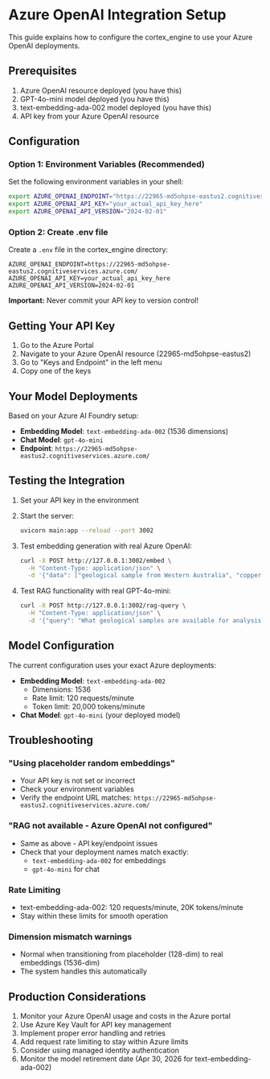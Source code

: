 # Azure OpenAI Integration Setup

This guide explains how to configure the cortex_engine to use your Azure OpenAI deployments.

## Prerequisites

1. Azure OpenAI resource deployed (you have this)
2. GPT-4o-mini model deployed (you have this)
3. text-embedding-ada-002 model deployed (you have this)
4. API key from your Azure OpenAI resource

## Configuration

### Option 1: Environment Variables (Recommended)

Set the following environment variables in your shell:

```bash
export AZURE_OPENAI_ENDPOINT="https://22965-md5ohpse-eastus2.cognitiveservices.azure.com/"
export AZURE_OPENAI_API_KEY="your_actual_api_key_here"
export AZURE_OPENAI_API_VERSION="2024-02-01"
```

### Option 2: Create .env file

Create a `.env` file in the cortex_engine directory:

```
AZURE_OPENAI_ENDPOINT=https://22965-md5ohpse-eastus2.cognitiveservices.azure.com/
AZURE_OPENAI_API_KEY=your_actual_api_key_here
AZURE_OPENAI_API_VERSION=2024-02-01
```

**Important:** Never commit your API key to version control!

## Getting Your API Key

1. Go to the Azure Portal
2. Navigate to your Azure OpenAI resource (22965-md5ohpse-eastus2)
3. Go to "Keys and Endpoint" in the left menu
4. Copy one of the keys

## Your Model Deployments

Based on your Azure AI Foundry setup:
- **Embedding Model**: `text-embedding-ada-002` (1536 dimensions)
- **Chat Model**: `gpt-4o-mini`
- **Endpoint**: `https://22965-md5ohpse-eastus2.cognitiveservices.azure.com/`

## Testing the Integration

1. Set your API key in the environment
2. Start the server:
   ```bash
   uvicorn main:app --reload --port 3002
   ```

3. Test embedding generation with real Azure OpenAI:
   ```bash
   curl -X POST http://127.0.0.1:3002/embed \
     -H "Content-Type: application/json" \
     -d '{"data": ["geological sample from Western Australia", "copper mining report", "iron ore deposit analysis"]}'
   ```

4. Test RAG functionality with real GPT-4o-mini:
   ```bash
   curl -X POST http://127.0.0.1:3002/rag-query \
     -H "Content-Type: application/json" \
     -d '{"query": "What geological samples are available for analysis?"}'
   ```

## Model Configuration

The current configuration uses your exact Azure deployments:
- **Embedding Model**: `text-embedding-ada-002` 
  - Dimensions: 1536
  - Rate limit: 120 requests/minute
  - Token limit: 20,000 tokens/minute
- **Chat Model**: `gpt-4o-mini` (your deployed model)

## Troubleshooting

### "Using placeholder random embeddings"
- Your API key is not set or incorrect
- Check your environment variables
- Verify the endpoint URL matches: `https://22965-md5ohpse-eastus2.cognitiveservices.azure.com/`

### "RAG not available - Azure OpenAI not configured"
- Same as above - API key/endpoint issues
- Check that your deployment names match exactly:
  - `text-embedding-ada-002` for embeddings
  - `gpt-4o-mini` for chat

### Rate Limiting
- text-embedding-ada-002: 120 requests/minute, 20K tokens/minute
- Stay within these limits for smooth operation

### Dimension mismatch warnings
- Normal when transitioning from placeholder (128-dim) to real embeddings (1536-dim)
- The system handles this automatically

## Production Considerations

1. Monitor your Azure OpenAI usage and costs in the Azure portal
2. Use Azure Key Vault for API key management
3. Implement proper error handling and retries
4. Add request rate limiting to stay within Azure limits
5. Consider using managed identity authentication
6. Monitor the model retirement date (Apr 30, 2026 for text-embedding-ada-002) 